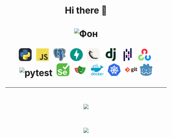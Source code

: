 <h1 align="center">Hi there 👋</h1>
<h1 align="center">
  
![Фон](https://video.squarespace-cdn.com/content/v1/5fe4caeadae61a2f19719512/2ef0f843-a9ca-4719-ace1-d4408de103f9/thumbnail)

  <div>
  <img src="https://raw.githubusercontent.com/tandpfun/skill-icons/65dea6c4eaca7da319e552c09f4cf5a9a8dab2c8/icons/Python-Dark.svg" title="python" alt="python" width="40" height="40"/>&nbsp;
  <img src="https://github.com/devicons/devicon/blob/master/icons/javascript/javascript-original.svg" title="javascript" alt="javascript" width="40" height="40"/>&nbsp;
  <img src="https://github.com/devicons/devicon/blob/master/icons/postgresql/postgresql-original.svg" title="postgresql" alt="postgresql" width="40" height="40"/>&nbsp;
  <img src="https://github.com/devicons/devicon/blob/master/icons/fastapi/fastapi-original.svg" title="fastapi" alt="fastapi" width="40"height="40"/>&nbsp;
  <img src="https://raw.githubusercontent.com/tandpfun/skill-icons/65dea6c4eaca7da319e552c09f4cf5a9a8dab2c8/icons/Flask-Light.svg" title="flask" alt="flask" width="40"height="40"/>&nbsp;
  <img src="https://github.com/devicons/devicon/blob/master/icons/django/django-plain.svg"  title="django" alt="django" width="40"height="40"/>&nbsp;
  <img src="https://github.com/devicons/devicon/blob/master/icons/pandas/pandas-original.svg" title="pandas" alt="pandas" width="40"height="40"/>&nbsp;
  <img src="https://github.com/devicons/devicon/blob/master/icons/opencv/opencv-original.svg" title="opencv" alt="opencv" width="40" height="40"/>&nbsp;
  <img src="https://raw.githubusercontent.com/syvixor/skills-icons/8faa958456a73918dab7406acb8c2826d3cf67b6/icons/pytest.svg" title="pytest"  alt="pytest" width="40" height="40"/>&nbsp;
  <img src="https://raw.githubusercontent.com/tandpfun/skill-icons/65dea6c4eaca7da319e552c09f4cf5a9a8dab2c8/icons/Selenium.svg" title="selenium" alt="selenium" width="40"height="40"/>&nbsp;
  <img src="https://raw.githubusercontent.com/devicons/devicon/ca28c779441053191ff11710fe24a9e6c23690d6/icons/playwright/playwright-original.svg" title="playwright" alt="playwright" width="40"height="40"/>&nbsp;
  <img src="https://github.com/devicons/devicon/blob/master/icons/docker/docker-plain-wordmark.svg" title="docker" alt="docker" width="40"height="40"/>&nbsp;
  <img src="https://github.com/devicons/devicon/blob/master/icons/kubernetes/kubernetes-original.svg" title="kubernetes" alt="kubernetes" width="40"height="40"/>&nbsp;
  <img src="https://github.com/devicons/devicon/blob/master/icons/git/git-original-wordmark.svg" title="Git" **alt="Git" width="40" height="40"/>
  <img src="https://github.com/devicons/devicon/blob/master/icons/godot/godot-original.svg" title="godot" **alt="godot" width="40" height="40"/>
</div>

---
  <div align="center" style="margin: 40px 0">
   <a href="https://github.com/romankh3/github-profile-views-counter">
       <img width="175px" src="https://komarev.com/ghpvc/?username=Showtimeeee&color=blueviolet"></a>
  <div align="center" style="margin: 40px 0">     
       <img       src="https://media.giphy.com/media/v1.Y2lkPTc5MGI3NjExcnAyb280cnB4YnFrbTZrNHNkeTR2ZGE3MTAzemZxdmY5NTk5NzNqYSZlcD12MV9pbnRlcm5hbF9naWZfYnlfaWQmY3Q9Zw/S5uMJDmtnATLbjjw3h/giphy.gif" width="100"/>
   
   


</div>
<!--
🔭 I’m currently working on ...
- 🌱 I’m currently learning ...
- 👯 I’m looking to collaborate on ...
- 🤔 I’m looking for help with ...
- 💬 Ask me about ...
- 📫 How to reach me: ...
- 😄 Pronouns: ...
- ⚡ Fun fact: ...
-->
